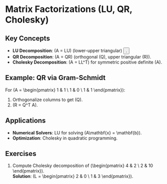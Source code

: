 # Matrix Factorizations (LU, QR, Cholesky)  
## Key Concepts  
- **LU Decomposition**: \(A = LU\) (lower-upper triangular) <button class="citation-flag" data-index="8">.  
- **QR Decomposition**: \(A = QR\) (orthogonal \(Q\), upper triangular \(R\)).  
- **Cholesky Decomposition**: \(A = LL^T\) for symmetric positive definite \(A\).  

## Example: QR via Gram-Schmidt  
For \(A = \begin{pmatrix} 1 & 1 \\ 1 & 0 \\ 1 & 1 \end{pmatrix}\):  
1. Orthogonalize columns to get \(Q\).  
2. \(R = Q^T A\).  

## Applications  
- **Numerical Solvers**: LU for solving \(A\mathbf{x} = \mathbf{b}\).  
- **Optimization**: Cholesky in quadratic programming.  

## Exercises  
1. Compute Cholesky decomposition of \(\begin{pmatrix} 4 & 2 \\ 2 & 10 \end{pmatrix}\).  
   **Solution**: \(L = \begin{pmatrix} 2 & 0 \\ 1 & 3 \end{pmatrix}\).  